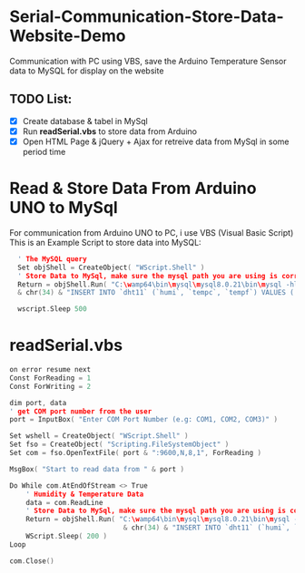 # Serial-Communication-Store-Data-Website-Demo

Communication with PC using VBS, save the Arduino Temperature Sensor data to MySQL for display on the website

## TODO List:
- [x] Create database & tabel in MySql
- [x] Run <strong>readSerial.vbs</strong> to store data from Arduino
- [x] Open HTML Page & jQuery + Ajax for retreive data from MySql in some period time

# Read & Store Data From Arduino UNO to MySql

For communication from Arduino UNO to PC, i use VBS (Visual Basic Script)
This is an Example Script to store data into MySQL:

```c
  ' The MySQL query
  Set objShell = CreateObject( "WScript.Shell" )
  ' Store Data to MySql, make sure the mysql path you are using is correct
  Return = objShell.Run( "C:\wamp64\bin\mysql\mysql8.0.21\bin\mysql -hlocalhost -uroot arduino -e " _
  & chr(34) & "INSERT INTO `dht11` (`humi`, `tempc`, `tempf`) VALUES ('1', '2', '3')", 1, false )

  wscript.Sleep 500
```

# readSerial.vbs

```c
on error resume next
Const ForReading = 1
Const ForWriting = 2

dim port, data
' get COM port number from the user
port = InputBox( "Enter COM Port Number (e.g: COM1, COM2, COM3)" )

Set wshell = CreateObject( "WScript.Shell" )
Set fso = CreateObject( "Scripting.FileSystemObject" )
Set com = fso.OpenTextFile( port & ":9600,N,8,1", ForReading )

MsgBox( "Start to read data from " & port )

Do While com.AtEndOfStream <> True
	' Humidity & Temperature Data 
	data = com.ReadLine
	' Store Data to MySql, make sure the mysql path you are using is correct
	Return = objShell.Run( "C:\wamp64\bin\mysql\mysql8.0.21\bin\mysql -hlocalhost -uroot arduino -e " _
							& chr(34) & "INSERT INTO `dht11` (`humi`, `tempc`, `tempf`) VALUES (" & data & ")" & chr(34), 1, false )
	WScript.Sleep( 200 )
Loop

com.Close()
```
